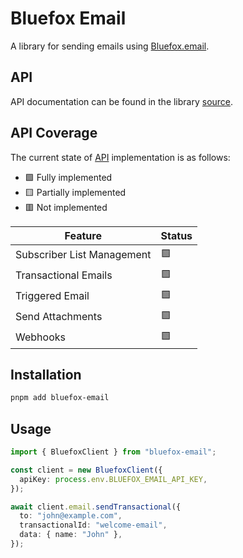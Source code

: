 # Bluefox Email

A library for sending emails using [Bluefox.email](https://bluefox.email).

## API

API documentation can be found in the library [source](./dist/index.d.ts).

## API Coverage

The current state of [API](https://bluefox.email/docs/api/) implementation is as follows:

- 🟩 Fully implemented
- 🟨 Partially implemented
- 🟥 Not implemented

| Feature                    | Status |
| -------------------------- | ------ |
| Subscriber List Management | 🟩     |
| Transactional Emails       | 🟩     |
| Triggered Email            | 🟩     |
| Send Attachments           | 🟩     |
| Webhooks                   | 🟩     |

## Installation

```bash
pnpm add bluefox-email
```

## Usage

```typescript
import { BluefoxClient } from "bluefox-email";

const client = new BluefoxClient({
  apiKey: process.env.BLUEFOX_EMAIL_API_KEY,
});

await client.email.sendTransactional({
  to: "john@example.com",
  transactionalId: "welcome-email",
  data: { name: "John" },
});
```
